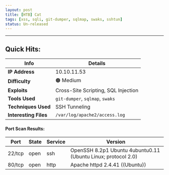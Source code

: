 ```yaml
---
layout: post
title: [HTB] Cat
tags: [xss, sqli, git-dumper, sqlmap, swaks, sshtun]
status: Un-released
---
```

***

## Quick Hits:

| Info | Details |
| ---- | ------- |
| **IP Address** | 10.10.11.53 |
| **Difficulty** | 🟠 Medium |
| **Exploits** | Cross-Site Scripting, SQL Injection |
| **Tools Used** | `git-dumper`, `sqlmap`, `swaks` |
| **Techniques Used** | SSH Tunneling |
| **Interesting Files** | `/var/log/apache2/access.log` |

#### Port Scan Results:

| Port | State | Service | Version |
| ---- | ----- | ------- | ------- |
| 22/tcp | open | ssh | OpenSSH 8.2p1 Ubuntu 4ubuntu0.11 (Ubuntu Linux; protocol 2.0) |
| 80/tcp | open | http | Apache httpd 2.4.41 ((Ubuntu)) |
